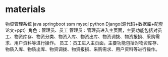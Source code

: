 # materials
物资管理系统 java springboot ssm mysql python Django(源代码+数据库+配套论文+ppt）角色：管理员、员工  管理员：管理员进入主页面，主要功能包括对员工、物资库存、物资分类、物资入库、物资出库、物资调拨、物资报损、采购需求、用户资料等进行操作。  员工：员工进入主页面，主要功能包括对物资库存、物质入库、物质出库、物资调拨、物资报损、采购需求、用户资料等进行操作。
